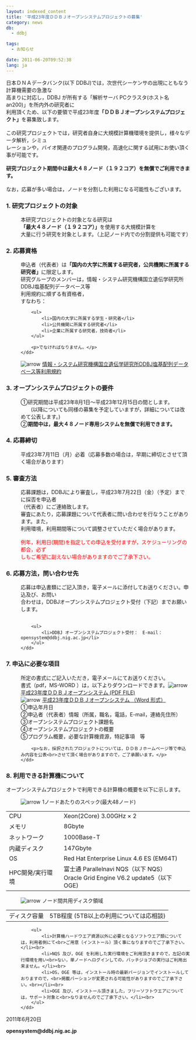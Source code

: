 ```yaml
---
layout: indexed_content
title: '平成23年度ＤＤＢＪオープンシステムプロジェクトの募集'
category: news
db:
  - ddbj

tags:
  - お知らせ

date: 2011-06-20T09:52:38
lang: ja
---
```


<html>
<!--<font color="#ff0000"><center><b>-- 本年度の募集は終了いたしました --</b></center></font>-->

<p>日本ＤＮＡデータバンク(以下 DDBJ)では，次世代シーケンサの出現にともなう計算機需要の急激な<br>高まりに対応し，DDBJ が所有する「解析サーバ PCクラスタ(ホスト名 an200)」を所内外の研究者に<br>利用頂くため、以下の要領で平成23年度<b>「ＤＤＢＪオープンシステムプロジェクト」</b>を募集致します。<br><br>この研究プロジェクトでは，研究者自身に大規模計算機環境を提供し，様々なデータ解析，シミュ<br>レーションや，バイオ関連のプログラム開発，高速化に関する試用にお使い頂く事が可能です。<br><br><b>研究プロジェクト期間中は最大４８ノード（１９２コア）を無償でご利用できます。</b><br><br>なお，応募が多い場合は，ノードを分割した利用になる可能性もございます。<br></p>

<h3>1. 研究プロジェクトの対象</h3>

<dl>
    <dd>本研究プロジェクトの対象となる研究は<b>「最大４８ノード（１９２コア）」</b>を使用する大規模計算を<br> 大量に行う研究を対象とします。（上記ノード内での分割提供も可能です）</dd>
</dl>

<h3> 2. 応募資格</h3>

<dl>
    <dd>申込者（代表者）は<b>「国内の大学に所属する研究者，公共機関に所属する研究者」</b>に限定します。<br>研究グループのメンバーは，情報・システム研究機構国立遺伝学研究所DDBJ塩基配列データベース等<br>利用規約に順ずる有資格者，<br>すなわち：<br>

        <ul>
            <li>国内の大学に所属する学生・研究者</li>
            <li>公共機関に所属する研究者</li>
            <li>企業に所属する研究者，技術者</li>
        </ul>

        <p>でなければなりません。</p>
    </dd>
</dl>

<dl>
    <dd><img src="/images/arrow_l_02.gif" alt="arrow"><img src="/images/toumei1px.gif" width="5px"><a href="/activities/index.html" target="_self">情報・システム研究機構国立遺伝学研究所DDBJ塩基配列データベース等利用規約</a></dd>
</dl>

<h3>3. オープンシステムプロジェクトの要件</h3>

<dl>
    <dd>①研究期間は平成23年8月1日～平成23年12月15日の間とします。<br>　　(以降についても同様の募集を予定していますが，詳細については改めて公表します。)<br>②<b>期間中は，最大４８ノード専用システムを無償で利用できます。</b></dd>
</dl>

<h3>4. 応募締切</h3>

<dl>
    <dd>平成23年7月11日（月）必着（応募多数の場合は，早期に締切とさせて頂く場合があります）</dd>
</dl>
<!--<dl><dd>＊募集締切りを延長しました</dd></dl>-->

<h3>5. 審査方法</h3>

<dl>
    <dd>応募課題は，DDBJにより審査し，平成23年7月22日（金）（予定）までに採否を申込者<br>（代表者）にご連絡致します。<br>審査にあたり，応募課題について代表者に問い合わせを行なうことがあります。また，<br>利用環境，利用期間等について調整させていただく場合があります。<br><br>
        <font color="red">例年，利用日(期間)を指定しての申込を受付ますが，スケジューリングの都合，必ず<br>しもご希望に副えない場合がありますのでご了承下さい。</font><br>
    </dd>
</dl>

<h3>6. 応募方法，問い合わせ先</h3>

<dl>
    <dd>応募は申込書類にご記入頂き，電子メールに添付してお送りください。申込及び、お問い<br>合わせは，DDBJオープンシステムプロジェクト受付（下記）までお願いします。<br><br></dd>
</dl>

<dl>
    <dd>

        <ul>
            <li>DDBJ オープンシステムプロジェクト受付：　E-mail：opensystem@ddbj.nig.ac.jp</li>
        </ul>
    </dd>
</dl>

<h3>7. 申込に必要な項目</h3>

<dl>
    <dd>所定の書式にご記入いただき，電子メールにてお送りください。<br>書式（pdf，MS-WORD ）は，以下よりダウンロードできます。<img src="/images/arrow_l_02.gif" alt="arrow"><img src="/images/toumei1px.gif" width="5px"><a href="moushikomi.pdf" target="_self">平成23年度ＤＤＢＪオープンシステム (PDF FILE)</a></dd>
    <dd><img src="/images/arrow_l_02.gif" alt="arrow"><img src="/images/toumei1px.gif" width="5px"><a href="moushikomi.doc" target="_self">平成23年度ＤＤＢＪオープンシステム （Word 形式）</a></dd>
    <dd>①申込年月日<br>②申込者（代表者）情報（所属，職名，電話，E-mail，連絡先住所）<br>③オープンシステムプロジェクト課題名<br>④オープンシステムプロジェクトの概要<br>⑤プログラム概要，必要な計算機資源，特記事項　等<br>

        <p>なお，採択されたプロジェクトについては，ＤＤＢＪホームページ等で申込み内容を公表<br>させて頂く場合がありますので，ご了承願います。</p>
    </dd>
</dl>

<h3>8. 利用できる計算機について</h3>

<p>オープンシステムプロジェクトで利用できる計算機の概要を以下に示します。</p>

<dl>
    <dd><img src="/images/arrow_l_02.gif" alt="arrow"><img src="/images/toumei1px.gif" width="5px">1ノードあたりのスペック(最大48ノード)</dd>
</dl>

<table>
    <tr>
        <td>CPU</td>
        <td>Xeon(2Core) 3.00GHz × 2</td>
    </tr>
    <tr>
        <td>メモリ</td>
        <td>8Gbyte</td>
    </tr>
    <tr>
        <td>ネットワーク</td>
        <td>1000Base-T</td>
    </tr>
    <tr>
        <td>内蔵ディスク</td>
        <td>147Gbyte</td>
    </tr>
    <tr>
        <td>OS</td>
        <td>Red Hat Enterprise Linux 4.6 ES (EM64T)</td>
    </tr>
    <tr>
        <td>HPC開発/実行環境</td>
        <td>富士通 Parallelnavi NQS（以下 NQS）<br>Oracle Grid Engine V6.2 update5（以下 OGE)</td>
    </tr>
</table>

<dl>
    <dd><img src="/images/arrow_l_02.gif" alt="arrow"><img src="/images/toumei1px.gif" width="5px">ノード間共用ディスク領域</dd>
</dl>

<table>
    <tr>
        <td>ディスク容量</td>
        <td>5TB程度 (5TB以上の利用については応相談)</td>
    </tr>
</table>

<dl>
    <dd>

        <ul>
            <li>計算機ハードウエア資源以外に必要となるソフトウエア類については，利用者側にて<br>ご用意（インストール）頂く事になりますのでご了承下さい。</li><br>
            <li>NQS 及び，OGE を利用した実行環境をご利用頂きますので，左記の実行環境を用い<br>ない，単ノードへログインしての，バッチジョブの実行はご利用出来ません。</li><br>
            <li>OS，OGE 等は，インストール時の最新バージョンでインストールしておりますので，<br>掲載バーションが変更される可能性がありますのでご了承下さい。<br></li><br>
            <li>OGE 及び，インストール頂きました，フリーソフトウエアについては，サポート対象と<br>なりませんのでご了承下さい。</li><br>
        </ul>
    </dd>
</dl>

<p>2011年6月20日</p>

<p><b>opensystem@ddbj.nig.ac.jp</b></p><!-- ここまで編集領域 -->
</html>
